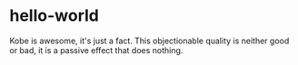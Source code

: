 # hello-world
Kobe is awesome, it's just a fact. This objectionable quality is neither good or bad, it is a passive effect that does nothing.
